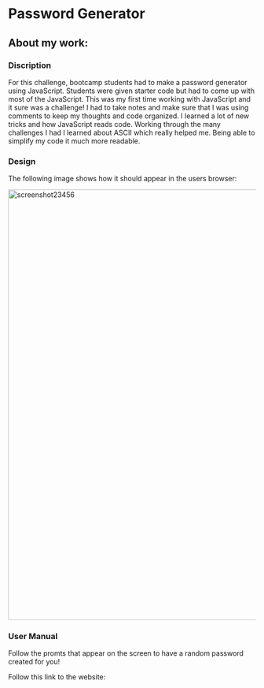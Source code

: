 # Password Generator

## About my work:

### Discription

For this challenge, bootcamp students had to make a password generator using JavaScript.
Students were given starter code but had to come up with most of the JavaScript.
This was my first time working with JavaScript and it sure was a challenge! 
I had to take notes and make sure that I was using comments to keep my thoughts and code organized.
I learned a lot of new tricks and how JavaScript reads code. 
Working through the many challenges I had I learned about ASCII which really helped me.
Being able to simplify my code it much more readable.

### Design

The following image shows how it should appear in the users browser:

<img width="874" alt="screenshot23456" src="https://user-images.githubusercontent.com/112007722/190883078-8fbd91e3-8902-4f21-9a86-95ff08868b22.png">

### User Manual

Follow the promts that appear on the screen to have a random password created for you!

Follow this link to the website: 
